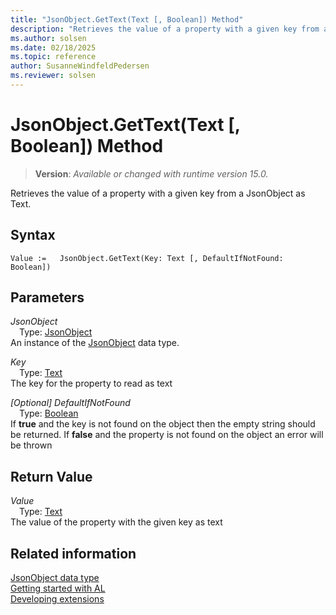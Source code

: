```yaml
---
title: "JsonObject.GetText(Text [, Boolean]) Method"
description: "Retrieves the value of a property with a given key from a JsonObject as Text."
ms.author: solsen
ms.date: 02/18/2025
ms.topic: reference
author: SusanneWindfeldPedersen
ms.reviewer: solsen
---
```

[//]: # (START>DO_NOT_EDIT)
[//]: # (IMPORTANT:Do not edit any of the content between here and the END>DO_NOT_EDIT.)
[//]: # (Any modifications should be made in the .xml files in the ModernDev repo.)
# JsonObject.GetText(Text [, Boolean]) Method
> **Version**: _Available or changed with runtime version 15.0._

Retrieves the value of a property with a given key from a JsonObject as Text.


## Syntax
```AL
Value :=   JsonObject.GetText(Key: Text [, DefaultIfNotFound: Boolean])
```
## Parameters
*JsonObject*  
&emsp;Type: [JsonObject](jsonobject-data-type.md)  
An instance of the [JsonObject](jsonobject-data-type.md) data type.  

*Key*  
&emsp;Type: [Text](../text/text-data-type.md)  
The key for the property to read as text  

*[Optional] DefaultIfNotFound*  
&emsp;Type: [Boolean](../boolean/boolean-data-type.md)  
If **true** and the key is not found on the object then the empty string should be returned. If **false** and the property is not found on the object an error will be thrown  


## Return Value
*Value*  
&emsp;Type: [Text](../text/text-data-type.md)  
The value of the property with the given key as text


[//]: # (IMPORTANT: END>DO_NOT_EDIT)
## Related information
[JsonObject data type](jsonobject-data-type.md)  
[Getting started with AL](../../devenv-get-started.md)  
[Developing extensions](../../devenv-dev-overview.md)